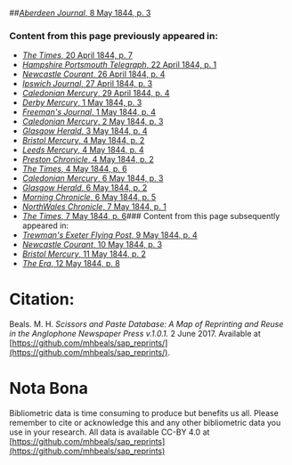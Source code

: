 ##[*Aberdeen Journal*, 8 May 1844, p. 3](https://mhbeals.github.io/sap_html/Aberdeen-Journal/Aberdeen-Journal-8-May-1844-p-3)

### Content from this page previously appeared in:
+ [*The Times*, 20 April 1844, p. 7](https://mhbeals.github.io/sap_html/The-Times/The-Times-20-April-1844-p-7)
+ [*Hampshire Portsmouth Telegraph*, 22 April 1844, p. 1](https://mhbeals.github.io/sap_html/Hampshire-Portsmouth-Telegraph/Hampshire-Portsmouth-Telegraph-22-April-1844-p-1)
+ [*Newcastle Courant*, 26 April 1844, p. 4](https://mhbeals.github.io/sap_html/Newcastle-Courant/Newcastle-Courant-26-April-1844-p-4)
+ [*Ipswich Journal*, 27 April 1844, p. 3](https://mhbeals.github.io/sap_html/Ipswich-Journal/Ipswich-Journal-27-April-1844-p-3)
+ [*Caledonian Mercury*, 29 April 1844, p. 4](https://mhbeals.github.io/sap_html/Caledonian-Mercury/Caledonian-Mercury-29-April-1844-p-4)
+ [*Derby Mercury*, 1 May 1844, p. 3](https://mhbeals.github.io/sap_html/Derby-Mercury/Derby-Mercury-1-May-1844-p-3)
+ [*Freeman's Journal*, 1 May 1844, p. 4](https://mhbeals.github.io/sap_html/Freeman's-Journal/Freeman's-Journal-1-May-1844-p-4)
+ [*Caledonian Mercury*, 2 May 1844, p. 3](https://mhbeals.github.io/sap_html/Caledonian-Mercury/Caledonian-Mercury-2-May-1844-p-3)
+ [*Glasgow Herald*, 3 May 1844, p. 4](https://mhbeals.github.io/sap_html/Glasgow-Herald/Glasgow-Herald-3-May-1844-p-4)
+ [*Bristol Mercury*, 4 May 1844, p. 2](https://mhbeals.github.io/sap_html/Bristol-Mercury/Bristol-Mercury-4-May-1844-p-2)
+ [*Leeds Mercury*, 4 May 1844, p. 4](https://mhbeals.github.io/sap_html/Leeds-Mercury/Leeds-Mercury-4-May-1844-p-4)
+ [*Preston Chronicle*, 4 May 1844, p. 2](https://mhbeals.github.io/sap_html/Preston-Chronicle/Preston-Chronicle-4-May-1844-p-2)
+ [*The Times*, 4 May 1844, p. 6](https://mhbeals.github.io/sap_html/The-Times/The-Times-4-May-1844-p-6)
+ [*Caledonian Mercury*, 6 May 1844, p. 3](https://mhbeals.github.io/sap_html/Caledonian-Mercury/Caledonian-Mercury-6-May-1844-p-3)
+ [*Glasgow Herald*, 6 May 1844, p. 2](https://mhbeals.github.io/sap_html/Glasgow-Herald/Glasgow-Herald-6-May-1844-p-2)
+ [*Morning Chronicle*, 6 May 1844, p. 5](https://mhbeals.github.io/sap_html/Morning-Chronicle/Morning-Chronicle-6-May-1844-p-5)
+ [*NorthWales Chronicle*, 7 May 1844, p. 1](https://mhbeals.github.io/sap_html/NorthWales-Chronicle/NorthWales-Chronicle-7-May-1844-p-1)
+ [*The Times*, 7 May 1844, p. 6](https://mhbeals.github.io/sap_html/The-Times/The-Times-7-May-1844-p-6)### Content from this page subsequently appeared in:
+ [*Trewman's Exeter Flying Post*, 9 May 1844, p. 4](https://mhbeals.github.io/sap_html/Trewman's-Exeter-Flying-Post/Trewman's-Exeter-Flying-Post-9-May-1844-p-4)
+ [*Newcastle Courant*, 10 May 1844, p. 3](https://mhbeals.github.io/sap_html/Newcastle-Courant/Newcastle-Courant-10-May-1844-p-3)
+ [*Bristol Mercury*, 11 May 1844, p. 2](https://mhbeals.github.io/sap_html/Bristol-Mercury/Bristol-Mercury-11-May-1844-p-2)
+ [*The Era*, 12 May 1844, p. 8](https://mhbeals.github.io/sap_html/The-Era/The-Era-12-May-1844-p-8)
                    
# Citation: 

Beals. M. H. *Scissors and Paste Database: A Map of Reprinting and Reuse in the Anglophone Newspaper Press v.1.0.1.* 2 June 2017. Available at [https://github.com/mhbeals/sap_reprints/](https://github.com/mhbeals/sap_reprints/). 
                    
# Nota Bona

Bibliometric data is time consuming to produce but benefits us all. Please remember to cite or acknowledge this and any other bibliometric data you use in your research. All data is available CC-BY 4.0 at [https://github.com/mhbeals/sap_reprints](https://github.com/mhbeals/sap_reprints)